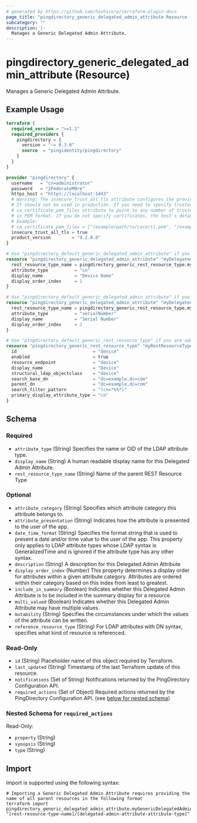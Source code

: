 ```yaml
---
# generated by https://github.com/hashicorp/terraform-plugin-docs
page_title: "pingdirectory_generic_delegated_admin_attribute Resource - terraform-provider-pingdirectory"
subcategory: ""
description: |-
  Manages a Generic Delegated Admin Attribute.
---
```


# pingdirectory_generic_delegated_admin_attribute (Resource)

Manages a Generic Delegated Admin Attribute.

## Example Usage

```terraform
terraform {
  required_version = ">=1.1"
  required_providers {
    pingdirectory = {
      version = "~> 0.3.0"
      source  = "pingidentity/pingdirectory"
    }
  }
}

provider "pingdirectory" {
  username   = "cn=administrator"
  password   = "2FederateM0re"
  https_host = "https://localhost:1443"
  # Warning: The insecure_trust_all_tls attribute configures the provider to trust any certificate presented by the PingDirectory server.
  # It should not be used in production. If you need to specify trusted CA certificates, use the
  # ca_certificate_pem_files attribute to point to any number of trusted CA certificate files
  # in PEM format. If you do not specify certificates, the host's default root CA set will be used.
  # Example:
  # ca_certificate_pem_files = ["/example/path/to/cacert1.pem", "/example/path/to/cacert2.pem"]
  insecure_trust_all_tls = true
  product_version        = "9.2.0.0"
}

# Use "pingdirectory_default_generic_delegated_admin_attribute" if you are adopting existing configuration from the PingDirectory server into Terraform
resource "pingdirectory_generic_delegated_admin_attribute" "myDelegatedAdminAttributeDevice" {
  rest_resource_type_name = pingdirectory_generic_rest_resource_type.myRestResourceTypeDevice.id
  attribute_type          = "cn"
  display_name            = "Device Name"
  display_order_index     = 1
}

# Use "pingdirectory_default_generic_delegated_admin_attribute" if you are adopting existing configuration from the PingDirectory server into Terraform
resource "pingdirectory_generic_delegated_admin_attribute" "myDelegatedAdminAttributeSerialNumber" {
  rest_resource_type_name = pingdirectory_generic_rest_resource_type.myRestResourceTypeDevice.id
  attribute_type          = "serialNumber"
  display_name            = "Serial Number"
  display_order_index     = 2
}

# Use "pingdirectory_default_generic_rest_resource_type" if you are adopting existing configuration from the PingDirectory server into Terraform
resource "pingdirectory_generic_rest_resource_type" "myRestResourceTypeDevice" {
  id                             = "device"
  enabled                        = true
  resource_endpoint              = "device"
  display_name                   = "Device"
  structural_ldap_objectclass    = "device"
  search_base_dn                 = "dc=example,dc=com"
  parent_dn                      = "dc=example,dc=com"
  search_filter_pattern          = "(cn=*%%*)"
  primary_display_attribute_type = "cn"
}
```

<!-- schema generated by tfplugindocs -->
## Schema

### Required

- `attribute_type` (String) Specifies the name or OID of the LDAP attribute type.
- `display_name` (String) A human readable display name for this Delegated Admin Attribute.
- `rest_resource_type_name` (String) Name of the parent REST Resource Type

### Optional

- `attribute_category` (String) Specifies which attribute category this attribute belongs to.
- `attribute_presentation` (String) Indicates how the attribute is presented to the user of the app.
- `date_time_format` (String) Specifies the format string that is used to present a date and/or time value to the user of the app. This property only applies to LDAP attribute types whose LDAP syntax is GeneralizedTime and is ignored if the attribute type has any other syntax.
- `description` (String) A description for this Delegated Admin Attribute
- `display_order_index` (Number) This property determines a display order for attributes within a given attribute category. Attributes are ordered within their category based on this index from least to greatest.
- `include_in_summary` (Boolean) Indicates whether this Delegated Admin Attribute is to be included in the summary display for a resource.
- `multi_valued` (Boolean) Indicates whether this Delegated Admin Attribute may have multiple values.
- `mutability` (String) Specifies the circumstances under which the values of the attribute can be written.
- `reference_resource_type` (String) For LDAP attributes with DN syntax, specifies what kind of resource is referenced.

### Read-Only

- `id` (String) Placeholder name of this object required by Terraform.
- `last_updated` (String) Timestamp of the last Terraform update of this resource.
- `notifications` (Set of String) Notifications returned by the PingDirectory Configuration API.
- `required_actions` (Set of Object) Required actions returned by the PingDirectory Configuration API. (see [below for nested schema](#nestedatt--required_actions))

<a id="nestedatt--required_actions"></a>
### Nested Schema for `required_actions`

Read-Only:

- `property` (String)
- `synopsis` (String)
- `type` (String)

## Import

Import is supported using the following syntax:

```shell
# Importing a Generic Delegated Admin Attribute requires providing the name of all parent resources in the following format
terraform import pingdirectory_generic_delegated_admin_attribute.myGenericDelegatedAdminAttribute "[rest-resource-type-name]/[delegated-admin-attribute-attribute-type]"
```
